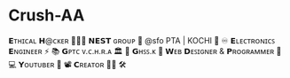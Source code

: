 # Crush-AA
𝗘ᴛʜɪᴄᴀʟ 𝗛@ᴄᴋᴇʀ 👨🏼‍💻 𝗡𝗘𝗦𝗧 ɢʀᴏᴜᴩ 🏢 @sfo PTA | KOCHI  🔁  ♾️ 𝗘ʟᴇᴄᴛʀᴏɴɪᴄꜱ 𝗘ɴɢɪɴᴇᴇʀ ⚡ 📚  𝗚ᴩᴛᴄ ᴠ.ᴄ.ʜ.ʀ.ᴀ  🏛️ 🏫 𝗚ʜꜱꜱ.ᴋ 🚌 𝗪ᴇʙ 𝗗ᴇꜱɪɢɴᴇʀ &amp; 𝗣ʀᴏɢʀᴀᴍᴍᴇʀ 🎨  💻 𝗬ᴏᴜᴛᴜʙᴇʀ  🔴 📽️ 𝗖ʀᴇᴀᴛᴏʀ 🤝🏻 🛠️
